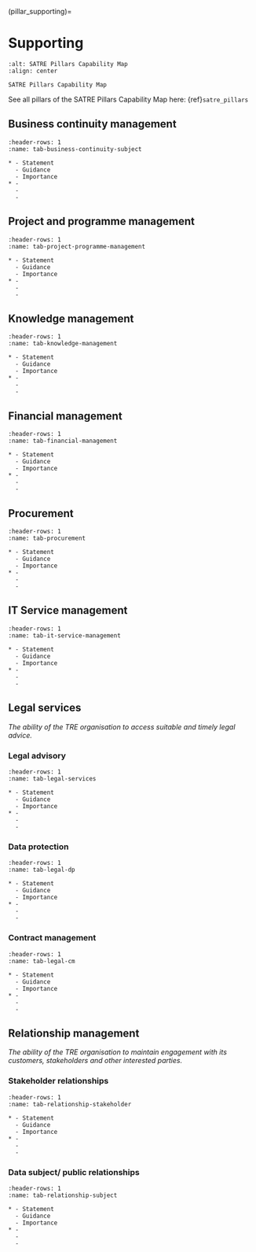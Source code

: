 (pillar_supporting)=

# Supporting

```{figure} ../../images/Capability_Map/supporting_capabilities.drawio.svg
:alt: SATRE Pillars Capability Map
:align: center

SATRE Pillars Capability Map
```

See all pillars of the SATRE Pillars Capability Map here: {ref}`satre_pillars`

## Business continuity management

```{list-table}
:header-rows: 1
:name: tab-business-continuity-subject

* - Statement
  - Guidance
  - Importance
* -
  -
  -
```

## Project and programme management

```{list-table}
:header-rows: 1
:name: tab-project-programme-management

* - Statement
  - Guidance
  - Importance
* -
  -
  -
```

## Knowledge management

```{list-table}
:header-rows: 1
:name: tab-knowledge-management

* - Statement
  - Guidance
  - Importance
* -
  -
  -
```

## Financial management

```{list-table}
:header-rows: 1
:name: tab-financial-management

* - Statement
  - Guidance
  - Importance
* -
  -
  -
```

## Procurement

```{list-table}
:header-rows: 1
:name: tab-procurement

* - Statement
  - Guidance
  - Importance
* -
  -
  -
```

## IT Service management

```{list-table}
:header-rows: 1
:name: tab-it-service-management

* - Statement
  - Guidance
  - Importance
* -
  -
  -
```

## Legal services

_The ability of the TRE organisation to access suitable and timely legal advice._

<!-- Specific requirements? _e.g._ Article 32 of the GDPR requires organisations to regularly test and evaluate the effectiveness of the technical and organisational measures employed to protect personal data, and penetration testing is an effective way of assessing your technical defences. -->

### Legal advisory

```{list-table}
:header-rows: 1
:name: tab-legal-services

* - Statement
  - Guidance
  - Importance
* -
  -
  -
```

### Data protection

```{list-table}
:header-rows: 1
:name: tab-legal-dp

* - Statement
  - Guidance
  - Importance
* -
  -
  -
```

### Contract management

```{list-table}
:header-rows: 1
:name: tab-legal-cm

* - Statement
  - Guidance
  - Importance
* -
  -
  -
```

## Relationship management

_The ability of the TRE organisation to maintain engagement with its customers, stakeholders and other interested parties._

### Stakeholder relationships

```{list-table}
:header-rows: 1
:name: tab-relationship-stakeholder

* - Statement
  - Guidance
  - Importance
* -
  -
  -
```

### Data subject/ public relationships

```{list-table}
:header-rows: 1
:name: tab-relationship-subject

* - Statement
  - Guidance
  - Importance
* -
  -
  -
```